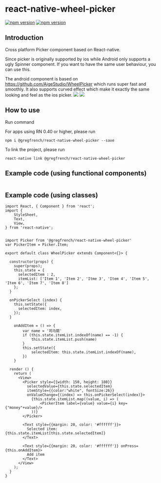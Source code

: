 # react-native-wheel-picker
[![npm version](http://img.shields.io/npm/v/react-native-wheel-picker.svg?style=flat-square)](https://npmjs.org/package/react-native-wheel-picker "View this project on npm")
[![npm version](http://img.shields.io/npm/dm/react-native-wheel-picker.svg?style=flat-square)](https://npmjs.org/package/react-native-wheel-picker "View this project on npm")

## Introduction
Cross platform Picker component based on React-native.

Since picker is originally supported by ios while Android only supports a ugly Spinner component. If you want to have the same user behaviour, you can use this.

The android component is based on https://github.com/AigeStudio/WheelPicker which runs super fast and smoothly. It also supports curved effect which make it exactly the same looking and feel as the ios picker.
![](https://raw.githubusercontent.com/lesliesam/react-native-wheel-picker/master/demo.gif)
![](https://raw.githubusercontent.com/lesliesam/react-native-wheel-picker/master/demo_android.gif)

## How to use

Run command

For apps using RN 0.40 or higher, please run
```
npm i @gregfrench/react-native-wheel-picker --save
```
To link the project, please run
```
react-native link @gregfrench/react-native-wheel-picker
```

## Example code (using functional components)
```

```
## Example code (using classes)
```
import React, { Component } from 'react';
import {
    StyleSheet,
    Text,
    View,
} from 'react-native';


import Picker from '@gregfrench/react-native-wheel-picker'
var PickerItem = Picker.Item;

export default class WheelPicker extends Component<{}> {

  constructor(props) {
    super(props);
    this.state = {
      selectedItem : 2,
      itemList: ['Item 1', 'Item 2', 'Itme 3', 'Item 4', 'Item 5', 'Item 6', 'Item 7', 'Item 8']
    };
  }
  
  onPickerSelect (index) {
    this.setState({
      selectedItem: index,
    });
  }

    onAddItem = () => {
        var name = '司马懿'
        if (this.state.itemList.indexOf(name) == -1) {
            this.state.itemList.push(name)
        }
        this.setState({
            selectedItem: this.state.itemList.indexOf(name),
        })
    }

  render () {
    return (
      <View>
        <Picker style={{width: 150, height: 180}}
          selectedValue={this.state.selectedItem}
          itemStyle={{color:"white", fontSize:26}}
          onValueChange={(index) => this.onPickerSelect(index)}>
            {this.state.itemList.map((value, i) => (
                <PickerItem label={value} value={i} key={"money"+value}/>
            ))}
        </Picker>

        <Text style={{margin: 20, color: '#ffffff'}}>
          Selected item: {this.state.itemList[this.state.selectedItem]}
        </Text>

        <Text style={{margin: 20, color: '#ffffff'}} onPress={this.onAddItem}>
          Add item
        </Text>
      </View>
    );
  }
}
```
